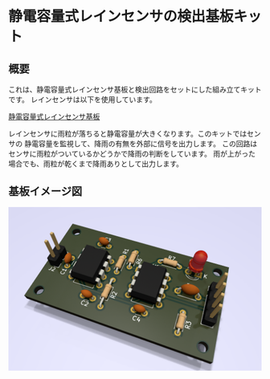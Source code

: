 # 静電容量式レインセンサの検出基板キット

## 概要
これは、静電容量式レインセンサ基板と検出回路をセットにした組み立てキットです。
レインセンサは以下を使用しています。

[静電容量式レインセンサ基板](https://naoto64.github.io/Capacitive-Rain-Sensor/)

レインセンサに雨粒が落ちると静電容量が大きくなります。このキットではセンサの
静電容量を監視して、降雨の有無を外部に信号を出力します。
この回路はセンサに雨粒がついているかどうかで降雨の判断をしています。
雨が上がった場合でも、雨粒が乾くまで降雨ありとして出力します。

## 基板イメージ図
![基板イメージ図](https://raw.githubusercontent.com/naoto64/Capacitive-Rain-Detector/main/rain-cap-detector.png)
